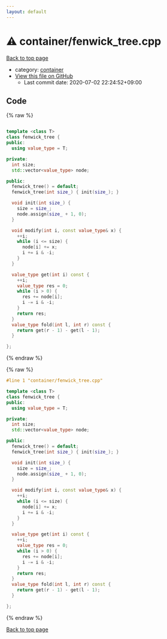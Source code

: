 ```yaml
---
layout: default
---
```


<!-- mathjax config similar to math.stackexchange -->
<script type="text/javascript" async
  src="https://cdnjs.cloudflare.com/ajax/libs/mathjax/2.7.5/MathJax.js?config=TeX-MML-AM_CHTML">
</script>
<script type="text/x-mathjax-config">
  MathJax.Hub.Config({
    TeX: { equationNumbers: { autoNumber: "AMS" }},
    tex2jax: {
      inlineMath: [ ['$','$'] ],
      processEscapes: true
    },
    "HTML-CSS": { matchFontHeight: false },
    displayAlign: "left",
    displayIndent: "2em"
  });
</script>

<script type="text/javascript" src="https://cdnjs.cloudflare.com/ajax/libs/jquery/3.4.1/jquery.min.js"></script>
<script src="https://cdn.jsdelivr.net/npm/jquery-balloon-js@1.1.2/jquery.balloon.min.js" integrity="sha256-ZEYs9VrgAeNuPvs15E39OsyOJaIkXEEt10fzxJ20+2I=" crossorigin="anonymous"></script>
<script type="text/javascript" src="../../assets/js/copy-button.js"></script>
<link rel="stylesheet" href="../../assets/css/copy-button.css" />


# :warning: container/fenwick_tree.cpp

<a href="../../index.html">Back to top page</a>

* category: <a href="../../index.html#5f0b6ebc4bea10285ba2b8a6ce78b863">container</a>
* <a href="{{ site.github.repository_url }}/blob/master/container/fenwick_tree.cpp">View this file on GitHub</a>
    - Last commit date: 2020-07-02 22:24:52+09:00




## Code

<a id="unbundled"></a>
{% raw %}
```cpp

template <class T>
class fenwick_tree {
public:
  using value_type = T;

private:
  int size;
  std::vector<value_type> node;

public:
  fenwick_tree() = default;
  fenwick_tree(int size_) { init(size_); }

  void init(int size_) {
    size = size_;
    node.assign(size_ + 1, 0);
  }

  void modify(int i, const value_type& x) {
    ++i;
    while (i <= size) {
      node[i] += x;
      i += i & -i;
    }
  }

  value_type get(int i) const {
    ++i;
    value_type res = 0;
    while (i > 0) {
      res += node[i];
      i -= i & -i;
    }
    return res;
  }
  value_type fold(int l, int r) const {
    return get(r - 1) - get(l - 1);
  }

};

```
{% endraw %}

<a id="bundled"></a>
{% raw %}
```cpp
#line 1 "container/fenwick_tree.cpp"

template <class T>
class fenwick_tree {
public:
  using value_type = T;

private:
  int size;
  std::vector<value_type> node;

public:
  fenwick_tree() = default;
  fenwick_tree(int size_) { init(size_); }

  void init(int size_) {
    size = size_;
    node.assign(size_ + 1, 0);
  }

  void modify(int i, const value_type& x) {
    ++i;
    while (i <= size) {
      node[i] += x;
      i += i & -i;
    }
  }

  value_type get(int i) const {
    ++i;
    value_type res = 0;
    while (i > 0) {
      res += node[i];
      i -= i & -i;
    }
    return res;
  }
  value_type fold(int l, int r) const {
    return get(r - 1) - get(l - 1);
  }

};

```
{% endraw %}

<a href="../../index.html">Back to top page</a>

